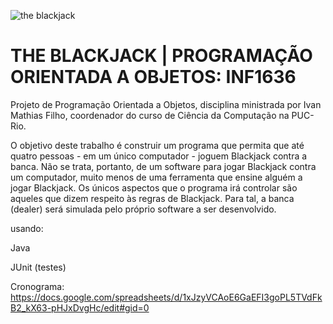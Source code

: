 ![the blackjack](https://github.com/Ajnus/BLACKJACK_PROGRAMACAO_ORIENTADA_A_OBJETOS_INF1636/assets/8205907/4643154c-0e68-4357-8559-9eb9242d8636)

# THE BLACKJACK | PROGRAMAÇÃO ORIENTADA A OBJETOS: INF1636

Projeto de Programação Orientada a Objetos, disciplina ministrada por Ivan Mathias Filho, coordenador do curso de Ciência da Computação na PUC-Rio.

O objetivo deste trabalho é construir um programa que permita que até quatro pessoas - em um único computador - joguem Blackjack contra a banca. Não se trata, portanto, de um software para jogar Blackjack contra um computador, muito menos de uma ferramenta que ensine alguém a jogar Blackjack.
Os únicos aspectos que o programa irá controlar são aqueles que dizem respeito às
regras de Blackjack. Para tal, a banca (dealer) será simulada pelo próprio software a ser
desenvolvido.

usando:

Java

JUnit (testes)

Cronograma:
https://docs.google.com/spreadsheets/d/1xJzyVCAoE6GaEFI3goPL5TVdFkB2_kX63-pHJxDvgHc/edit#gid=0
